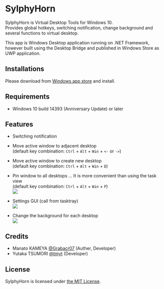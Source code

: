 # SylphyHorn

SylphyHorn is Virtual Desktop Tools for Windows 10.  
Provides global hotkeys, switching notification, change background and several functions to virtual desktop.

This app is Windows Desktop application running on .NET Framework, however built using the Desktop Bridge and published in Windows Store as UWP application.


## Installations

Please download from [Windows app store](https://www.microsoft.com/store/apps/9nblggh58t01) and install.


## Requirements

* Windows 10 build 14393 (Anniversary Update) or later


## Features

* Switching notification
<!-- ![](https://cloud.githubusercontent.com/assets/1779073/19052151/a6be54ac-89f0-11e6-8936-9bcc2aafc1d5.gif) -->

* Move active window to adjacent desktop  
(default key combination: `Ctrl` + `Alt` + `Win` + `<-` or `->`)
<!-- ![](https://cloud.githubusercontent.com/assets/1779073/19051476/22e49daa-89ee-11e6-8fe2-9734f2714871.gif) -->

* Move active window to create new desktop  
(default key combination: `Ctrl` + `Alt` + `Win` + `D`)

* Pin window to all desktops ... It is more convenient than using the task view  
(default key combination: `Ctrl` + `Alt` + `Win` + `P`)  
![](https://cloud.githubusercontent.com/assets/1779073/19052776/10050fbc-89f3-11e6-8aa9-6725424d5fca.gif)

* Settings GUI (call from tasktray)  
![](https://cloud.githubusercontent.com/assets/1779073/21098204/639a2c0e-c0ab-11e6-84f4-effa78b06bee.png)

* Change the background for each desktop  
![](https://cloud.githubusercontent.com/assets/1779073/21098210/6c4ada92-c0ab-11e6-93e8-9c7eb21faf3d.png)


## Credits

* Manato KAMEYA [@Grabacr07](https://twitter.com/Grabacr07) (Auther, Developer)
* Yutaka TSUMORI [@tmyt](https://twitter.com/tmyt) (Developer)


## License

SylphyHorn is licensed under [the MIT License](LICENSE.txt).
